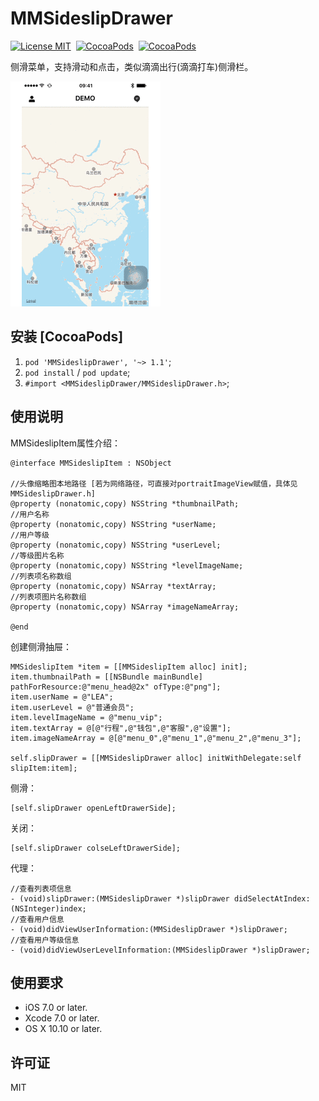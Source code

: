 # MMSideslipDrawer

[![License MIT](https://img.shields.io/badge/license-MIT-green.svg?style=flat)](https://raw.githubusercontent.com/dexianyinjiu/MMSideslipDrawer/master/LICENSE)&nbsp;
[![CocoaPods](http://img.shields.io/cocoapods/v/MMSideslipDrawer.svg?style=flat)](https://cocoapods.org/pods/MMSideslipDrawer)&nbsp;
[![CocoaPods](http://img.shields.io/cocoapods/p/MMSideslipDrawer.svg?style=flat)](https://cocoapods.org/pods/MMSideslipDrawer)&nbsp;

侧滑菜单，支持滑动和点击，类似滴滴出行(滴滴打车)侧滑栏。

![MMSideslipDrawer](MMSideslipDrawer.gif)

## 安装 [CocoaPods]

1. `pod 'MMSideslipDrawer', '~> 1.1'`;
2. `pod install` / `pod update`;
3. `#import <MMSideslipDrawer/MMSideslipDrawer.h>`;

## 使用说明

  MMSideslipItem属性介绍：
  
```objc
@interface MMSideslipItem : NSObject

//头像缩略图本地路径 [若为网络路径，可直接对portraitImageView赋值，具体见MMSideslipDrawer.h]
@property (nonatomic,copy) NSString *thumbnailPath;
//用户名称
@property (nonatomic,copy) NSString *userName;
//用户等级
@property (nonatomic,copy) NSString *userLevel;
//等级图片名称
@property (nonatomic,copy) NSString *levelImageName;
//列表项名称数组 
@property (nonatomic,copy) NSArray *textArray;
//列表项图片名称数组 
@property (nonatomic,copy) NSArray *imageNameArray;

@end
```

  创建侧滑抽屉：
  
```objc
MMSideslipItem *item = [[MMSideslipItem alloc] init];
item.thumbnailPath = [[NSBundle mainBundle] pathForResource:@"menu_head@2x" ofType:@"png"];
item.userName = @"LEA";
item.userLevel = @"普通会员";
item.levelImageName = @"menu_vip";
item.textArray = @[@"行程",@"钱包",@"客服",@"设置"];
item.imageNameArray = @[@"menu_0",@"menu_1",@"menu_2",@"menu_3"];

self.slipDrawer = [[MMSideslipDrawer alloc] initWithDelegate:self slipItem:item];
```

  侧滑：
  
```objc
[self.slipDrawer openLeftDrawerSide];
```

  关闭：
  
```objc
[self.slipDrawer colseLeftDrawerSide];
```

   代理：
   
```objc
//查看列表项信息
- (void)slipDrawer:(MMSideslipDrawer *)slipDrawer didSelectAtIndex:(NSInteger)index;
//查看用户信息
- (void)didViewUserInformation:(MMSideslipDrawer *)slipDrawer;
//查看用户等级信息
- (void)didViewUserLevelInformation:(MMSideslipDrawer *)slipDrawer;
```

## 使用要求

* iOS 7.0 or later.
* Xcode 7.0 or later.
* OS X 10.10 or later.

## 许可证

MIT


